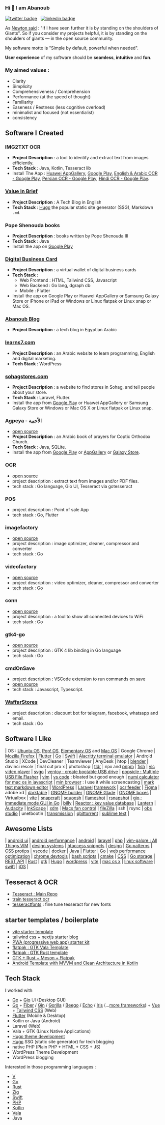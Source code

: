 ### Hi 👋 I am Abanoub

[![twitter badge](https://img.shields.io/badge/twitter-@abanoubha-%231FA1F1?style=flat&logo=twitter&logoColor=white)](https://twitter.com/abanoubha)
&nbsp;
[![linkedin badge](https://img.shields.io/badge/linkedin-abanoub_hanna-%230177B5?style=flat&logo=linkedin)](https://www.linkedin.com/in/abanoub-hanna)

As [Newton said](https://en.wikipedia.org/wiki/Standing_on_the_shoulders_of_giants) : "If I have seen further it is by standing on the shoulders of Giants". So if you consider my projects helpful, it is by standing on the shoulders of giants — in the open source community.

My software motto is "Simple by default, powerful when needed".

__User experience__ of my software should be __seamless__, __intuitive__ and __fun__.

### My aimed values :

- Clarity
- Simplicity
- Comprehensiveness / Comprehension
- Performance (at the speed of thought)
- Familiarity
- Easeness / Restness (less cognitive overload)
- minimalist and focused (not essentialist)
- consistency

## Software I Created

### IMG2TXT OCR

- __Project Description__ : a tool to identify and extract text from images efficiently.
- __Tech Stack__ : Java, Kotlin, Tesseract lib
- Install The App : [Huawei AppGallery](https://appgallery.huawei.com/#/app/C102909069), [Google Play](https://play.google.com/store/apps/details?id=com.softwarepharaoh.img2txt.latin), [English & Arabic OCR - Google Play](https://play.google.com/store/apps/details?id=com.softwarepharaoh.img2txt), [Persian OCR - Google Play](https://play.google.com/store/apps/details?id=com.softwarepharaoh.img2txt.persian), [Hindi OCR - Google Play](https://play.google.com/store/apps/details?id=com.softwarepharaoh.img2txt.hindi).

### [Value In Brief](https://valueinbrief.com)

- __Project Description__ : A Tech Blog in English
- __Tech Stack__ : [Hugo](https://github.com/gohugoio/hugo) the popular static site generator (SSG), Markdown `.md`.

### Pope Shenouda books

- __Project Description__ : books written by Pope Shenouda III
- __Tech Stack__ : Java
- Install the app on [Google Play](https://play.google.com/store/apps/details?id=com.softwarepharaoh.popebooks)

### [Digital Business Card](https://kartbusiness.com)

- __Project Description__ : a virtual wallet of digital business cards
- __Tech Stack__ :
  - Web Frontend : HTML, Tailwind CSS, Javascript
  - Web Backend : Go lang, dgraph db
  - Mobile : Flutter
- Install the app on Google Play or Huawei AppGallery or Samsung Galaxy Store or iPhone or iPad or Windows or Linux flatpak or Linux snap or Mac OS.

### [Abanoub Blog](https://www.abanoubhanna.com)

- __Project Description__ : a tech blog in Egyptian Arabic

### [learns7.com](https://learns7.com)

- __Project Description__ : an Arabic website to learn programming, English and digital marketing.
- __Tech Stack__ : WordPress

### [sohagstores.com](https://sohagstores.com/)

- __Project Description__ : a website to find stores in Sohag, and tell people about your store.
- __Tech Stack__ : Laravel, Flutter.
- Install the app from [Google Play](https://play.google.com/store/apps/details?id=com.sohagstores.app) or Huawei AppGallery or Samsung Galaxy Store or Windows or Mac OS X or Linux flatpak or Linux snap.

### Agpeya - الأجبية

- [open source](https://github.com/abanoubha/agpeya)
- __Project Description__ : an Arabic book of prayers for Coptic Orthodox Church.
- __Tech Stack__ : Java, SQLite.
- Install the app from [Google Play](https://play.google.com/store/apps/details?id=com.softwarepharaoh.agpeya) or [AppGallery](https://appgallery.cloud.huawei.com/ag/n/app/C105039643?channelId=agpeya&id=8c4974399ed54f9c820e5b5a6fbce4a8&s=2F8958B2459A92B4D6694B856BE386F8C719CCBBB64C2F2AD638E53CAA3C9E98&detailType=0&v=&callType=AGDLINK&installType=0000) or [Galaxy Store](https://galaxy.store/agpeya).

### OCR

- [open source](https://github.com/abanoubha/ocr)
- project description : extract text from images and/or PDF files.
- tech stack : Go language, Gio UI, Tesseract via gotesseract

### POS

- project description : Point of sale App
- tech stack : Go, Flutter

### imagefactory

- [open source](https://github.com/abanoubha/imagefactory)
- project description : image optimizer, cleaner, compressor and converter
- tech stack : Go

### videofactory

- [open source](https://github.com/abanoubha/videofactory)
- project description : video optimizer, cleaner, compressor and converter
- tech stack : Go

### conn

- [open source](https://github.com/abanoubha/conn)
- project description : a tool to show all connected devices to WiFi
- tech stack : Go

### gtk4-go

- [open source](https://github.com/abanoubha/gtk4-go)
- project description : GTK 4 lib binding in Go language
- tech stack : Go

### cmdOnSave

- project description : VSCode extension to run commands on save
- [open source](https://github.com/abanoubha/cmdOnSave)
- tech stack : Javascript, Typescript.

### [WaffarStores](https://waffarstores.com)

- project description : discount bot for telegram, facebook, whatsapp and email.
- tech stack : Go

## Software I Like

|
OS : [Ubuntu OS](https://github.com/ubuntu), [Pop! OS](https://github.com/pop-os), [Elementary OS](https://github.com/elementary) and [Mac OS](https://en.wikipedia.org/wiki/MacOS)
|
Google Chrome
|
[Mozilla Firefox](https://github.com/mozilla/gecko-dev)
|
[Flutter](https://github.com/flutter/flutter)
|
[Go](https://github.com/golang/go)
|
[Swift](https://github.com/apple/swift)
|
[Alacritty terminal emulator](https://github.com/alacritty/alacritty)
|
Android Studio
|
XCode
|
DevCleaner
|
Teamviewer
|
AnyDesk
|
htop
|
[blender](https://github.com/blender/blender)
|
davinci resolv
|
final cut pro x
|
photoshop
|
[tldr](https://github.com/tldr-pages/tldr)
|
npx and [pnpm](https://github.com/pnpm/pnpm)
|
[fish](https://github.com/fish-shell/fish-shell)
|
[vlc video player](https://github.com/videolan/vlc)
|
[svgo](https://github.com/ajstarks/svgo)
|
[ventoy : create bootable USB drive](https://github.com/ventoy/Ventoy)
|
[popsicle : Multiple USB File Flasher](https://github.com/pop-os/popsicle)
|
[vim](https://github.com/vim/vim)
|
[vs code](https://github.com/microsoft/vscode) : bloated but good enough
|
[numi calculator for mac os in javascript](https://github.com/nikolaeu/numi)
|
[min browser](https://github.com/minbrowser/min) : I use it while screencasting
|
[mark text markdown editor](https://github.com/marktext/marktext)
|
[WordPress](https://github.com/WordPress/WordPress)
|
[Laravel](https://github.com/laravel/laravel) [framework](https://github.com/laravel/framework)
|
[ocr feeder](https://github.com/GNOME/ocrfeeder)
|
[Figma](https://github.com/Figma-Linux/figma-linux)
|
adobe xd
|
[darktable](https://github.com/darktable-org/darktable)
|
[GNOME builder](https://github.com/GNOME/gnome-builder)
|
[GNOME Glade](https://github.com/GNOME/glade)
|
[GNOME boxes](https://github.com/GNOME/gnome-boxes)
|
Virtualbox
|
[vite](https://github.com/vitejs/vite)
|
[snapcraft](https://github.com/snapcore/snapcraft)
|
[squoosh](https://github.com/GoogleChromeLabs/squoosh)
|
[flameshot](https://github.com/flameshot-org/flameshot)
|
[rsnapshot](https://github.com/rsnapshot/rsnapshot)
|
[gio : immediate mode GUI in Go](https://github.com/gioui/gio)
|
[billy](https://github.com/premium-minds/billy)
|
[Reactor : key value database](https://github.com/oky2abbas/reactor)
|
[Lantern](https://getlantern.org/en_US/index.html)
|
[Audacity](https://www.audacityteam.org/)
|
[InkScape](https://inkscape.org/)
|
[xdm](https://xtremedownloadmanager.com/)
|
[Macs fan control](https://crystalidea.com/macs-fan-control)
|
[fileZilla](https://filezilla-project.org/sourcecode.php)
|
ssh
|
rsync
|
[obs studio](https://github.com/obsproject/obs-studio)
|
unetbootin
|
[transmission](https://github.com/transmission/transmission)
|
[qbittorrent](https://github.com/qbittorrent/qBittorrent)
|
[sublime text](https://github.com/SublimeText)
|

## Awesome Lists

|
[android ui](https://github.com/wasabeef/awesome-android-ui)
|
[android performance](https://github.com/Juude/awesome-android-performance)
|
[android](https://github.com/JStumpp/awesome-android)
|
[laravel](https://github.com/chiraggude/awesome-laravel)
|
[php](https://github.com/ziadoz/awesome-php)
|
[vim-galore : All Things VIM](https://github.com/mhinz/vim-galore)
|
[design systems](https://github.com/alexpate/awesome-design-systems)
|
[htaccess snippets](https://github.com/phanan/htaccess)
|
[design](https://github.com/gztchan/awesome-design)
|
[Go patterns](https://github.com/tmrts/go-patterns)
|
[CSS protips](https://github.com/AllThingsSmitty/css-protips)
|
[vscode](https://github.com/viatsko/awesome-vscode)
|
[docker](https://github.com/veggiemonk/awesome-docker)
|
[Java](https://github.com/akullpp/awesome-java)
|
[Flutter](https://github.com/Solido/awesome-flutter)
|
[Go](https://github.com/avelino/awesome-go)
|
[web performance optimization](https://github.com/davidsonfellipe/awesome-wpo)
|
[chrome devtools](https://github.com/ChromeDevTools/awesome-chrome-devtools)
|
[bash scripts](https://github.com/awesome-lists/awesome-bash)
|
[cmake](https://github.com/onqtam/awesome-cmake)
|
[CSS](https://github.com/awesome-css-group/awesome-css)
|
[Go storage](https://github.com/gostor/awesome-go-storage)
|
[REST API](https://github.com/marmelab/awesome-rest)
|
[Rust](https://github.com/rust-unofficial/awesome-rust)
|
[gtk](https://github.com/myfreeweb/awesome-gtk)
|
[Hugo](https://github.com/theNewDynamic/awesome-hugo)
|
[wordpress](https://github.com/miziomon/awesome-wordpress)
|
[vite](https://github.com/vitejs/awesome-vite)
|
[mac os x](https://github.com/iCHAIT/awesome-macOS)
|
[linux software](https://github.com/luong-komorebi/Awesome-Linux-Software)
|
[swift](https://github.com/matteocrippa/awesome-swift/)
|
[iOS](https://github.com/vsouza/awesome-ios)
|

## Tesseract & OCR

- [Tesseract : Main Repo](https://github.com/tesseract-ocr/tesseract)
- [train tesseract ocr](https://github.com/abanoub-hanna/train-tesseract-ocr)
- [tesseractfonts](https://github.com/dhivehi/tesseractfonts) : fine tune tesseract for new fonts

## starter templates / boilerplate

- [vite starter template](https://github.com/antfu/vitesse)
- [tailwind css + nextjs starter blog](https://github.com/timlrx/tailwind-nextjs-starter-blog)
- [PWA (progressive web app) starter kit](https://github.com/Polymer/pwa-starter-kit)
- [flatpak : GTK Vala Template](https://github.com/nahuelwexd/gtk-vala-template)
- [flatpak : GTK Rust template](https://github.com/bonedaddy/gtk-rust-template)
- [GTK + Rust + Meson + Flatpak](https://github.com/krsanky/gtk-rust-template)
- [Android Template with MVVM and Clean Architecture in Kotlin](https://github.com/Drjacky/MVVMTemplate)

## Tech Stack

I worked with

  - [Go](https://github.com/golang/go) + [Gio](https://github.com/gioui/gio) UI (Desktop GUI)
  - [Go](https://github.com/golang/go) + [Fiber](https://github.com/gofiber/fiber) / [Gin](https://github.com/gin-gonic/gin) / [Gorilla](https://github.com/gorilla) / [Beego](https://github.com/beego/beego) / [Echo](https://github.com/labstack/echo) / [Iris](https://github.com/kataras/iris) (...[more frameworks](https://github.com/avelino/awesome-go#web-frameworks)) + [Vue](https://github.com/vuejs/vue) + [Tailwind CSS]() (Web)
  - [Flutter](https://github.com/flutter) (Mobile & Desktop)
  - Kotlin or Java (Android)
  - Laravel (Web)
  - Vala + GTK (Linux Native Applications)
  - [Hugo theme development](https://gohugo.io/templates/)
  - [Hugo](https://github.com/gohugoio/hugo) SSG (static site generator) for tech blogging
  - native PHP (Plain PHP + HTML + CSS + JS)
  - WordPress Theme Development
  - WordPress blogging

Interested in those programming languages :
- [V](https://github.com/vlang)
- [Go](https://github.com/golang)
- [Rust](https://github.com/rust-lang)
- [Zig](https://github.com/ziglang)
- [Swift](https://github.com/apple/swift)
- [PHP](https://github.com/php)
- [Kotlin](https://github.com/kotlin)
- [Vala](https://github.com/GNOME/vala)
- Java
